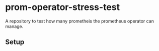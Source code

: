 # prom-operator-stress-test

A repository to test how many prometheis the prometheus operator can manage.

## Setup
